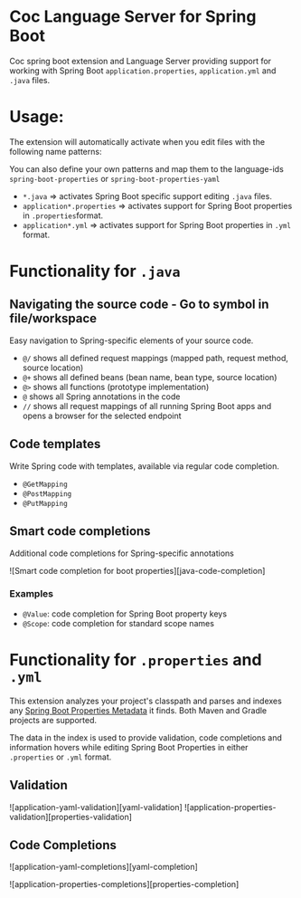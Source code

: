 # Coc Language Server for Spring Boot

Coc spring boot extension and Language Server providing support for working with Spring Boot
`application.properties`, `application.yml` and `.java` files.

# Usage:

The extension will automatically activate when you edit files with the following
name patterns:

You can also define your own patterns and map them to the language-ids
`spring-boot-properties` or `spring-boot-properties-yaml`

 - `*.java` =>  activates Spring Boot specific support editing `.java` files.
 - `application*.properties` => activates support for Spring Boot properties in `.properties`format.
 - `application*.yml` =>  activates support for Spring Boot properties in `.yml` format.

# Functionality for `.java`

## Navigating the source code - Go to symbol in file/workspace
Easy navigation to Spring-specific elements of your source code.

* `@/`                 shows all defined request mappings (mapped path, request method, source location)
* `@+`                 shows all defined beans (bean name, bean type, source location)
* `@>`                 shows all functions (prototype implementation)
* `@`                  shows all Spring annotations in the code
* `//`                 shows all request mappings of all running Spring Boot apps and opens a browser for the selected endpoint

## Code templates

Write Spring code with templates, available via regular code completion.

* `@GetMapping`
* `@PostMapping`
* `@PutMapping`

## Smart code completions
Additional code completions for Spring-specific annotations

![Smart code completion for boot properties][java-code-completion]

### Examples
* `@Value`: code completion for Spring Boot property keys
* `@Scope`: code completion for standard scope names

# Functionality for `.properties` and `.yml`

This extension analyzes your project's classpath and parses and indexes any [Spring Boot
Properties Metadata](https://docs.spring.io/spring-boot/docs/current/reference/html/configuration-metadata.html) it finds. Both Maven and Gradle projects are supported.

The data in the index is used to provide validation, code completions and information
hovers while editing Spring Boot Properties in either `.properties` or `.yml` format.

## Validation

![application-yaml-validation][yaml-validation]
![application-properties-validation][properties-validation]

## Code Completions

![application-yaml-completions][yaml-completion]

![application-properties-completions][properties-completion]

